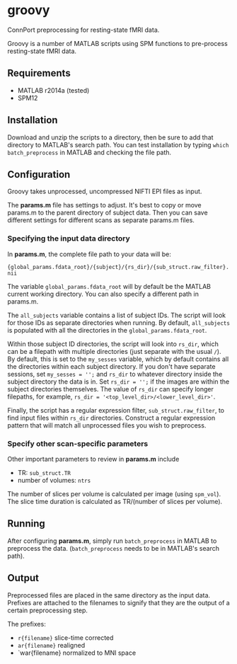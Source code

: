 # groovy
ConnPort preprocessing for resting-state fMRI data.

Groovy is a number of MATLAB scripts using SPM functions to pre-process
resting-state fMRI data.

## Requirements
* MATLAB r2014a (tested)
* SPM12

## Installation
Download and unzip the scripts to a directory, then be sure to add that 
directory to MATLAB's search path. You can test installation by typing 
`which batch_preprocess` in MATLAB and checking the file path.

## Configuration
Groovy takes unprocessed, uncompressed NIFTI EPI files as input.

The **params.m** file has settings to adjust. It's best to copy or move
params.m to the parent directory of subject data. Then you can save
different settings for different scans as separate params.m files.

### Specifying the input data directory
In **params.m**, the complete file path to your data will be:

`{global_params.fdata_root}/{subject}/{rs_dir}/{sub_struct.raw_filter}.nii`

The variable `global_params.fdata_root` will by default be the MATLAB current 
working directory. You can also specify a different path in params.m.

The `all_subjects` variable contains a list of subject IDs. The script will
look for those IDs as separate directories when running. By default,
`all_subjects` is populated with all the directories in the 
`global_params.fdata_root`.

Within those subject ID directories, the script will look into `rs_dir`, which
can be a filepath with multiple directories (just separate with the usual `/`).
By default, this is set to the `my_sesses` variable, which by default contains
all the directories within each subject directory. If you don't have separate
sessions, set `my_sesses = '';` and `rs_dir` to whatever directory inside the
subject directory the data is in. Set `rs_dir = '';` if the images are within
the subject directories themselves. The value of `rs_dir` can specify longer
filepaths, for example, `rs_dir = '<top_level_dir>/<lower_level_dir>'`.

Finally, the script has a regular expression filter, `sub_struct.raw_filter`, 
to find input files within `rs_dir` directories. Construct a regular expression
pattern that will match all unprocessed files you wish to preprocess.

### Specify other scan-specific parameters
Other important parameters to review in **params.m** include
* TR: `sub_struct.TR`
* number of volumes: `ntrs`

The number of slices per volume is calculated per image (using `spm_vol`). The
slice time duration is calculated as TR/(number of slices per volume).

## Running
After configuring **params.m**, simply run `batch_preprocess` in MATLAB to 
preprocess the data. (`batch_preprocess` needs to be in MATLAB's search 
path).

## Output
Preprocessed files are placed in the same directory as the input data. Prefixes
are attached to the filenames to signify that they are the output of a certain
preprocessing step.

The prefixes:
* `r{filename}` slice-time corrected
* `ar{filename}` realigned
* `war{filename} normalized to MNI space
